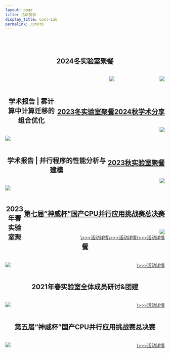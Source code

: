 ```yaml
---
layout: page
title: 活动剪影
display_title: Cool-Lab
permalink: /photo
---
```


<br/>
<br/>
<center><h2>2024冬实验室聚餐</h2></center>
<br/>
<a href="imgs/20241125small.jpg"  style='float:right; text-align: right;'>
<img src="imgs/20241125full.jpg" align="center" />
<br/>
<br/>

  
<br/>
<br/>
<center><h2>2024秋学术分享</h2></center>
<br/>
<a href="imgs/img2.jpg"  style='float:right; text-align: right;'>
<img src="imgs/img1.jpg" align="center" />
<br/>
<br/>


<br/>
<br/>
<center><h2>2023冬实验室聚餐</h2></center>
<br/>
<a href="imgs/20240126full.jpg"  style='float:right; text-align: right;'>
<img src="imgs/20240126.jpg" align="center" />
<br/>
<br/>


<br/>
<br/>
<center><h2>2023秋实验室聚餐</h2></center>
<br/>
<a href="imgs/20231118/20231118full.jpg"  style='float:right; text-align: right;'>
<img src="imgs/20231118/20231118img2.jpg" align="center" />
<br/>
<br/>

<br/>
<br/>
<center><h2>第七届“神威杯”国产CPU并行应用挑战赛总决赛</h2></center>
<br/>
<img src="imgs/cpc2023/duiwuhezhao.jpg" align="center" />
<a href="photos/20230827.html"  style='float:right; text-align: right;'>\>>>活动详情</a>


<br/>
<br/>
<center><h2>学术报告 | 雾计算中计算迁移的组合优化</h2></center>
<br/>
<img src="imgs/20230626/20230626img1.jpg" align="center" />
<a href="photos/20230626.html"  style='float:right; text-align: right;'>\>>>活动详情</a>


<br/>
<br/>
<center><h2>学术报告 | 并行程序的性能分析与建模</h2></center>
<br/>
<img src="imgs/20230518/20230518img2.jpg" align="center" />
<a href="photos/20230518.html"  style='float:right; text-align: right;'>\>>>活动详情</a>


<br/>
<br/>
<center><h2>2023年春实验室聚餐</h2></center>
<br/>
<img src="imgs/20230326img1.jpg" align="center" />
<a href="photos/20230326.html"  style='float:right; text-align: right;'>\>>>活动详情</a>


<br/>
<br/>
<center><h2>2021年春实验室全体成员研讨&团建</h2></center>
<br/>
<img src="imgs/heyin.jpg" align="center" />
<a href="photos/20210620.html"  style='float:right; text-align: right;'>\>>>活动详情</a>


<br/>
<br/>
<center><h2>第五届“神威杯”国产CPU并行应用挑战赛总决赛</h2></center>
<br/>
<img src="imgs/cpc2021/bisaixianchang.jpg" align="center" />
<a href="photos/20211001.html"  style='float:right; text-align: right;'>\>>>活动详情</a>


<br/>
<br/>
<br/>

